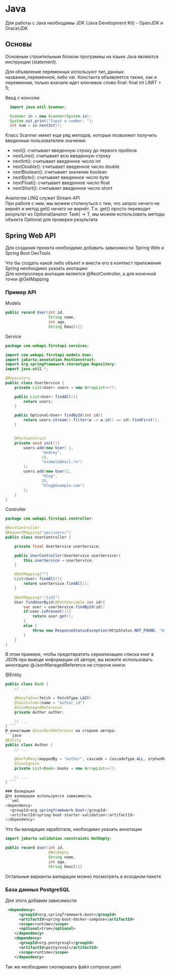 # Java
Для работы с Java необходимы JDK (Java Development Kit) - OpenJDK и OracelJDK

## Основы

Основным строительным блоком программы на языке Java являются инструкции (statement).

Для объявление переменных используют тип_данных название_переменной, либо var. Константа объявляется также, как и переменная, только вначале идет ключевое слово final: final int LIMIT = 5;  

Ввод с консоли:  
```java
  import java.util.Scanner;

  Scanner in = new Scanner(System.in);  
  System.out.print("Input a number: ");  
  int num = in.nextInt();  
  ```
Класс Scanner имеет еще ряд методов, которые позволяют получить введенные пользователем значения:
* next(): считывает введенную строку до первого пробела
* nextLine(): считывает всю введенную строку
* nextInt(): считывает введенное число int
* nextDouble(): считывает введенное число double
* nextBoolean(): считывает значение boolean
* nextByte(): считывает введенное число byte
* nextFloat(): считывает введенное число float
* nextShort(): считывает введенное число short  

Аналогом LINQ служит Stream API  
При работе с ним, мы можем столкнуться с тем, что запрос ничего не вернёт и метод get() ничего не вернёт. Т.к. get() просто переводит результат из Optional<T>(аналог Task<T>) -> T, мы можем использовать методы объекта Optional для проверки результата

## Spring Web API

Для создания проекта необходимо добавить зависимости: Spring Web и Spring Boot DevTools

Что бы создать какой либо объект и внести его в контекст приложения Spring необходимо указать анотацию  
Для контроллера анотация является @RestController, а для конечной точки @GetMapping

### Пример API

Models
```java
public record User(int id,
                   String name,
                   int age,
                   String Email){}
```

Service
```java
package com.webapi.firstapi.services;

import com.webapi.firstapi.models.User;
import jakarta.annotation.PostConstruct;
import org.springframework.stereotype.Repository;
import java.util.*;

@Repository
public class UserService {
    private List<User> users = new ArrayList<>();

    public List<User> findAll(){
        return users;
    }

    public Optional<User> findById(int id){
        return users.stream().filter(w -> w.id() == id).findFirst();
    }


    @PostConstruct
    private void init(){
        users.add(new User( 1,
                "Andrey",
                18,
                "example@mail.ru")
        );
        users.add(new User(2,
                "Oleg",
                20,
                "Oleg@example.com")
        );
    }
}
```

Controller
```java 
package com.webapi.firstapi.controller;

@RestController
@RequestMapping("api/users/")
public class UserController {

    private final UserService userService;

    public UserController(UserService userService){
        this.userService = userService;
    }

    @GetMapping("")
    List<User> findAll(){
        return userService.findAll();
    }

    @GetMapping("/{id}")
    User findUserByid(@PathVariable int id){
        var user = userService.findById(id);
        if(user.isPresent()){
            return user.get();
        }
        else {
            throw new ResponseStatusException(HttpStatus.NOT_FOUND, "User not found"); // Выводит статус код ошибки 404
        }
    }
}
```

В этом примере, чтобы предотвратить сериализацию списка книг в JSON при выводе информации об авторе, вы можете использовать аннотацию @JsonManagedReference на стороне книги:

@Entity
```java
public class Book {
    // ...

    @ManyToOne(fetch = FetchType.LAZY)
    @JoinColumn(name = "author_id")
    @JsonManagedReference
    private Author author;

    // ...
} ```
И аннотацию @JsonBackReference на стороне автора:
```java
@Entity
public class Author {
    // ...

    @OneToMany(mappedBy = "author", cascade = CascadeType.ALL, orphanRemoval = true)
    @JsonIgnore
    private List<Book> books = new ArrayList<>();

    // ...
} ```

### Валидация
Для валидации используется зависимость
```xml
<dependency>
  <groupId>org.springframework.boot</groupId>
  <artifactId>spring-boot-starter-validation</artifactId>
</dependency>
```
Что бы валидация заработала, необходимо указать аннотации
```java
import jakarta.validation.constraints.NotEmpty;

public record User(int id,
                   @NotEmpty
                   String name,
                   int age,
                   String Email){}
```
Остальные варианты валидации можно посмотреть в исходном пакете

### База данных PostgreSQL
Для этого добавим зависимости
```xml
 <dependency>
      <groupId>org.springframework.boot</groupId>
      <artifactId>spring-boot-docker-compose</artifactId>
      <scope>runtime</scope>
      <optional>true</optional>
    </dependency>
    <dependency>
      <groupId>org.postgresql</groupId>
      <artifactId>postgresql</artifactId>
      <scope>runtime</scope>
    </dependency>
```
Так же необходимо скопировать файл compose.yaml



